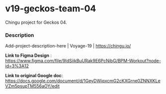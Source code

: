 # v19-geckos-team-04
Chingu project for Geckos 04.

### Description
Add-project-description-here | Voyage-19 | https://chingu.io/

**Link to Figma Design** : https://www.figma.com/file/9ldSiikBuURak9E6PcNibG/BPM-Workout?node-id=3%3A12

**Link to original Google doc**: https://docs.google.com/document/d/1GeyDWiqxcmG2cKXGrne0ZNNXKLeVZm5psupTM556aOY/edit

